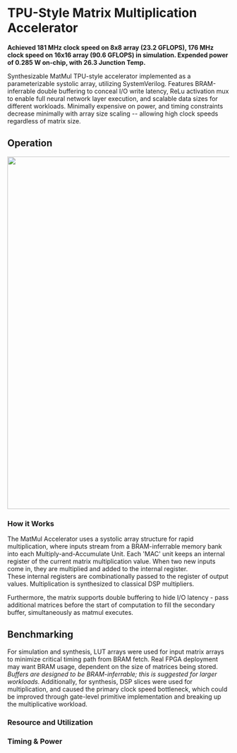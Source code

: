 # TPU-Style Matrix Multiplication Accelerator

**Achieved 181 MHz clock speed on 8x8 array (23.2 GFLOPS), 176 MHz clock speed on 16x16 array (90.6 GFLOPS) in simulation. Expended power of 0.285 W on-chip, with 26.3 Junction Temp.**

Synthesizable MatMul TPU-style accelerator implemented as a parameterizable systolic array, utilizing SystemVerilog. Features BRAM-inferrable double buffering to conceal I/O write latency, ReLu activation mux to enable full neural network layer execution, and scalable data sizes for different workloads. Minimally expensive on power, and timing constraints decrease minimally with array size scaling -- allowing high clock speeds regardless of matrix size.

## Operation
<img src="https://github.com/user-attachments/assets/130be6fb-6c3b-4694-abdc-2de35c2f5459" height="800">

### How it Works
The MatMul Accelerator uses a systolic array structure for rapid multiplication, where inputs stream from a BRAM-inferrable memory bank into each Multiply-and-Accumulate Unit. Each 'MAC' unit keeps an internal register of the current matrix multiplication value. When two new inputs come in, they are multiplied and added to the internal register. <br> These internal registers are combinationally passed to the register of output values. Multiplication is synthesized to classical DSP multipliers.

Furthermore, the matrix supports double buffering to hide I/O latency - pass additional matrices before the start of computation to fill the secondary buffer, simultaneously as matmul executes.

## Benchmarking

For simulation and synthesis, LUT arrays were used for input matrix arrays to minimize critical timing path from BRAM fetch. Real FPGA deployment may want BRAM usage, dependent on the size of matrices being stored. _Buffers are designed to be BRAM-inferrable; this is suggested for larger workloads._ Additionally, for synthesis, DSP slices were used for multiplication, and caused the primary clock speed bottleneck, which could be improved through gate-level primitive implementation and breaking up the multiplicative workload.

### Resource and Utilization


### Timing & Power

